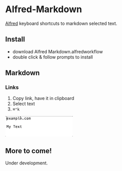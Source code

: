 # Alfred-Markdown

[Alfred](https://www.alfredapp.com/) keyboard shortcuts to markdown selected text.

## Install

* download Alfred Markdown.alfredworkflow
* double click & follow prompts to install

## Markdown

### Links

1. Copy link, have it in clipboard
2. Select text
3. `⌘⌃k`

![](screenshots/link.gif)

## More to come!

Under development.
